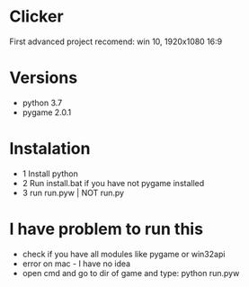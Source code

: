 # Clicker
First advanced project
recomend: win 10, 1920x1080 16:9

# Versions
- python 3.7
- pygame 2.0.1

# Instalation
- 1 Install python
- 2 Run install.bat if you have not pygame installed 
- 3 run run.pyw | NOT run.py

# I have problem to run this
- check if you have all modules like pygame or win32api
- error on mac - I have no idea
- open cmd and go to dir of game and type: python run.pyw
